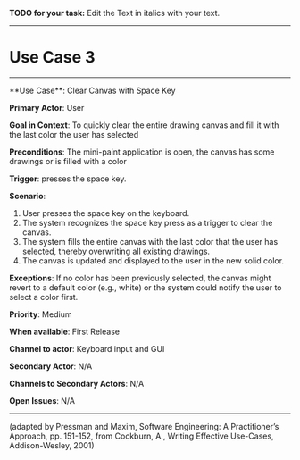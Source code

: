 **TODO for your task:** Edit the Text in italics with your text.

<hr>

# Use Case 3

<hr>
**Use Case**: Clear Canvas with Space Key

**Primary Actor**: User

**Goal in Context**: To quickly clear the entire drawing canvas and fill it with the last color the user has selected

**Preconditions**: The mini-paint application is open, the canvas has some drawings or is filled with a color

**Trigger**: presses the space key.

**Scenario**: 

1. User presses the space key on the keyboard.
2. The system recognizes the space key press as a trigger to clear the canvas.
3. The system fills the entire canvas with the last color that the user has selected, thereby overwriting all existing drawings.
4. The canvas is updated and displayed to the user in the new solid color.

**Exceptions**: If no color has been previously selected, the canvas might revert to a default color (e.g., white) or the system could notify the user to select a color first.

**Priority**: Medium

**When available**: First Release

**Channel to actor**: Keyboard input and GUI

**Secondary Actor**: N/A

**Channels to Secondary Actors**: N/A

**Open Issues**: N/A

<hr>



(adapted by Pressman and Maxim, Software Engineering: A Practitioner’s Approach, pp. 151-152, from Cockburn,
A., Writing Effective Use-Cases, Addison-Wesley, 2001)
